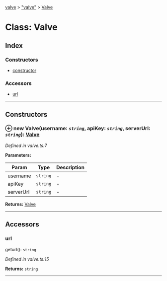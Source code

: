 [valve](../README.md) > ["valve"](../modules/_valve_.md) > [Valve](../classes/_valve_.valve.md)



# Class: Valve

## Index

### Constructors

* [constructor](_valve_.valve.md#constructor)


### Accessors

* [url](_valve_.valve.md#url)



---
## Constructors
<a id="constructor"></a>


### ⊕ **new Valve**(username: *`string`*, apiKey: *`string`*, serverUrl: *`string`*): [Valve](_valve_.valve.md)



*Defined in valve.ts:7*



**Parameters:**

| Param | Type | Description |
| ------ | ------ | ------ |
| username | `string`   |  - |
| apiKey | `string`   |  - |
| serverUrl | `string`   |  - |





**Returns:** [Valve](_valve_.valve.md)

---


## Accessors
<a id="url"></a>

###  url


geturl(): `string`


*Defined in valve.ts:15*





**Returns:** `string`



___


